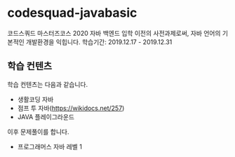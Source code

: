 # codesquad-javabasic
코드스쿼드 마스터즈코스 2020 자바 백엔드 입학 이전의 사전과제로써, 자바 언어의 기본적인 개발환경을 익힙니다.
학습기간: 2019.12.17 - 2019.12.31

## 학습 컨텐츠
학습 컨텐츠는 다음과 같습니다.
* 생활코딩 자바
* 점프 투 자바(https://wikidocs.net/257)
* JAVA 플레이그라운드

이후 문제풀이를 합니다.
* 프로그래머스 자바 레벨 1
